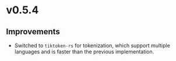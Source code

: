# v0.5.4

## Improvements

- Switched to `tiktoken-rs` for tokenization, which support multiple languages and is faster than the previous implementation.
